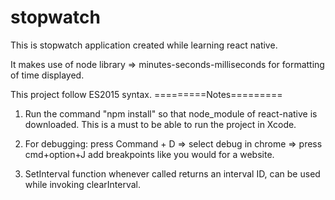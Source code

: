 # stopwatch
This is stopwatch application created while learning react native.

It makes use of node library => minutes-seconds-milliseconds for formatting of time displayed.

This project follow ES2015 syntax.
=========Notes=========
1. Run the command "npm install" so that node_module of react-native is downloaded. 
   This is a must to be able to run the project in Xcode.

2. For debugging: press Command + D => select debug in chrome => press cmd+option+J 
add breakpoints like you would for a website.

3. SetInterval function whenever called returns an interval ID, can be used while invoking
clearInterval.
